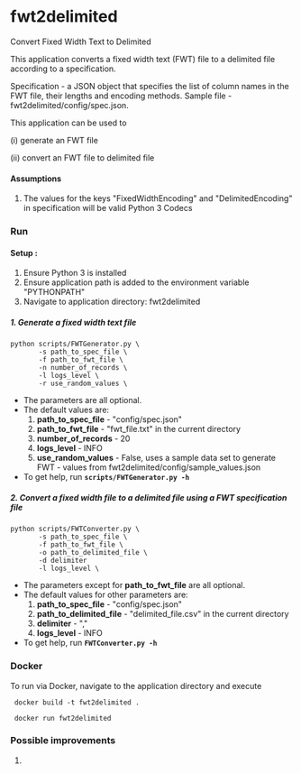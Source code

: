 # fwt2delimited
Convert Fixed Width Text to Delimited

This application converts a fixed width text (FWT) file to a delimited file according to a specification.

Specification - a JSON object that specifies the list of column names in the FWT file, their lengths and encoding methods. Sample file - fwt2delimited/config/spec.json.

This application can be used to 
 
(i) generate an FWT file
 
(ii) convert an FWT file to delimited file

#### Assumptions
1. The values for the keys "FixedWidthEncoding" and "DelimitedEncoding" in specification will be valid Python 3 Codecs

### Run

#### Setup :

1. Ensure Python 3 is installed
2. Ensure application path is added to the environment variable "PYTHONPATH"
3. Navigate to application directory: fwt2delimited

##### 1. Generate a fixed width text file

```
python scripts/FWTGenerator.py \
       -s path_to_spec_file \
       -f path_to_fwt_file \
       -n number_of_records \
       -l logs_level \
       -r use_random_values \              
```
- The parameters are all optional.
- The default values are:
    1. **path_to_spec_file** - "config/spec.json"
    2. **path_to_fwt_file** - "fwt_file.txt" in the current directory
    3. **number_of_records** - 20
    4. **logs_level** - INFO
    5. **use_random_values** - False, uses a sample data set to generate FWT - values from fwt2delimited/config/sample_values.json
- To get help, run **`scripts/FWTGenerator.py -h`**

##### 2. Convert a fixed width file to a delimited file using a FWT specification file

```
python scripts/FWTConverter.py \
       -s path_to_spec_file \
       -f path_to_fwt_file \
       -o path_to_delimited_file \
       -d delimiter
       -l logs_level \         
```
            
- The parameters except for **path_to_fwt_file** are all optional.
- The default values for other parameters are:
    1. **path_to_spec_file** - "config/spec.json"
    2. **path_to_delimited_file** - "delimited_file.csv" in the current directory
    3. **delimiter** - ","
    4. **logs_level** - INFO
- To get help, run **`FWTConverter.py -h`**

### Docker

To run via Docker, navigate to the application directory and execute
```
 docker build -t fwt2delimited .

 docker run fwt2delimited
```

### Possible improvements
1. 